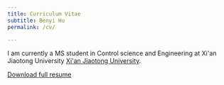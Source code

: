 ```yaml
---
title: Curriculum Vitae
subtitle: Benyi Hu
permalink: /cv/

---
```

I am currently a MS student in Control science and Engineering at Xi'an Jiaotong University [Xi'an Jiaotong University](http://www.xjtu.edu.cn/). 

[Download full resume](../cv_version_3.1+QR.pdf)
